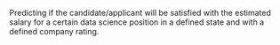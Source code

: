 Predicting if the candidate/applicant will be satisfied with the estimated salary for a certain data science position in a defined state and with a defined company rating.
